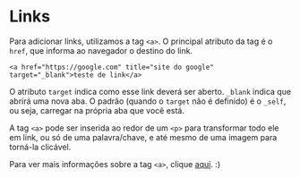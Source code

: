 # Links

Para adicionar links, utilizamos a tag `<a>`. O principal atributo da tag é o `href`, que informa ao navegador o destino do link.

`<a href="https://google.com" title="site do google" target="_blank">teste de link</a>` 

O atributo `target` indica como esse link deverá ser aberto. `_blank` indica que abrirá uma nova aba. O padrão (quando o `target` não é definido) é o `_self`, ou seja, carregar na própria aba que você está.

A tag `<a>` pode ser inserida ao redor de um `<p>` para transformar todo ele em link, ou só de uma palavra/chave, e até mesmo de uma imagem para torná-la clicável.

Para ver mais informações sobre a tag `<a>`, clique [aqui](https://www.w3schools.com/tags/tag_a.asp). :) 